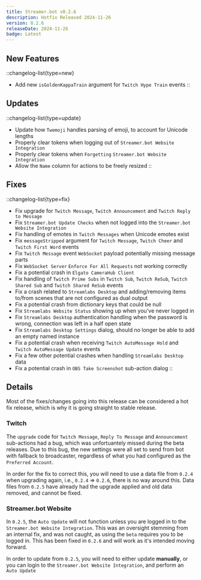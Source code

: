```yaml
---
title: Streamer.bot v0.2.6
description: Hotfix Released 2024-11-26
version: 0.2.6
releaseDate: 2024-11-26
badge: Latest
---
```


## New Features
::changelog-list{type=new}
* Add new `isGoldenKappaTrain` argument for `Twitch Hype Train` events
::

## Updates
::changelog-list{type=update}
* Update how `Twemoji` handles parsing of emoji, to account for Unicode lengths
* Properly clear tokens when logging out of `Streamer.bot Website Integration`
* Properly clear tokens when `Forgetting` `Streamer.bot Website Integration`
* Allow the `Name` column for actions to be freely resized
::

## Fixes
::changelog-list{type=fix}
* Fix upgrade for `Twitch Message`, `Twitch Announcement` and `Twitch Reply to Message`
* Fix `Streamer.bot Update Checks` when not logged into the `Streamer.bot Website Integration`
* Fix handling of emotes in `Twitch Messages` when Unicode emotes exist
* Fix `messageStripped` argument for `Twitch Message`, `Twitch Cheer` and `Twitch First Word` events
* Fix `Twitch Message` event `WebSocket` payload potentially missing message parts
* Fix `WebSocket Server` `Enforce For All Requests` not working correctly
* Fix a potential crash in `Elgato CameraHub Client`
* Fix handling of `Twitch Prime Subs` in `Twitch Sub`, `Twitch ReSub`, `Twitch Shared Sub` and `Twitch Shared ReSub` events
* Fix a crash related to `Streamlabs Desktop` and adding/removing items to/from scenes that are not configured as dual output
* Fix a potential crash from dictionary keys that could be null
* Fix `Streamlabs Website Status` showing up when you've never logged in
* Fix `Streamlabs Desktop` authentication handling when the password is wrong, connection was left in a half open state
* Fix `Streamlabs Desktop Settings` dialog, should no longer be able to add an empty named instance
* Fix a potential crash when receiving `Twitch AutoMessage Hold` and `Twitch AutoMessage Update` events
* Fix a few other potential crashes when handling `Streamlabs Desktop` data
* Fix a potential crash in `OBS Take Screenshot` sub-action dialog
::

## Details
Most of the fixes/changes going into this release can be considered a hot fix release, which is why it is going straight to stable release.
### Twitch
The `upgrade` code for `Twitch Message`, `Reply To Message` and `Announcement` sub-actions had a bug, which was unfortuantely missed during the beta releases.  Due to this bug, the new settings were all set to send from bot with fallback to broadcaster, regardless of what you had configured as the `Preferred Account`.

In order for the fix to correct this, you will need to use a data file from `0.2.4` when upgrading again, i.e., `0.2.4` => `0.2.6`, there is no way around this.  Data files from `0.2.5` have already had the upgrade applied and old data removed, and cannot be fixed.
### Streamer.bot Website
In `0.2.5`, the `Auto Update` will not function unless you are logged in to the `Streamer.bot Website Integration`.  This was an oversight stemming from an internal fix, and was not caught, as using the `beta` requires you to be logged in.  This has been fixed in `0.2.6` and will work as it's intended moving forward.

In order to update from `0.2.5`, you will need to either update **manually**, or you can login to the `Streamer.bot Website Integration`, and perform an `Auto Update`
